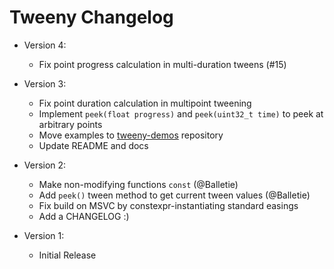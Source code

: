 # Tweeny Changelog
- Version 4:
  - Fix point progress calculation in multi-duration tweens (#15)
- Version 3:
  - Fix point duration calculation in multipoint tweening 
  - Implement `peek(float progress)` and `peek(uint32_t time)` to peek
    at arbitrary points
  - Move examples to [tweeny-demos](github.com/mobius3/tweeny-demos) repository
  - Update README and docs

- Version 2:
  - Make non-modifying functions `const` (@Balletie)
  - Add `peek()` tween method to get current tween values (@Balletie)
  - Fix build on MSVC by constexpr-instantiating standard easings
  - Add a CHANGELOG :)

- Version 1:
  - Initial Release
